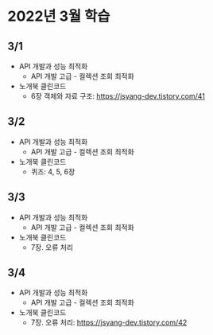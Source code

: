 # 2022년 3월 학습

## 3/1

- API 개발과 성능 최적화
  - API 개발 고급 - 컬렉션 조회 최적화
- 노개북 클린코드
  - 6장 객체와 자료 구조: <https://jsyang-dev.tistory.com/41>

## 3/2

- API 개발과 성능 최적화
  - API 개발 고급 - 컬렉션 조회 최적화
- 노개북 클린코드
  - 퀴즈: 4, 5, 6장

## 3/3

- API 개발과 성능 최적화
  - API 개발 고급 - 컬렉션 조회 최적화
- 노개북 클린코드
  - 7장. 오류 처리

## 3/4

- API 개발과 성능 최적화
  - API 개발 고급 - 컬렉션 조회 최적화
- 노개북 클린코드
  - 7장. 오류 처리: <https://jsyang-dev.tistory.com/42>

## 3/5

- API 개발과 성능 최적화
  - API 개발 고급 - 실무 필수 최적화

## 3/6

- 더 자바, 코드를 조작하는 다양한 방법
  - 다이나믹 프록시
- API 개발과 성능 최적화
  - JPA 지연 로딩과 조회 성능 최적화 (1): <https://jsyang-dev.tistory.com/43>
- 노개북 클린코드
  - 9장. 단위 테스트: <https://jsyang-dev.tistory.com/44>

## 3/7

- 더 자바, 코드를 조작하는 다양한 방법
  - 애노테이션 프로세서
- API 개발과 성능 최적화
  - JPA 지연 로딩과 조회 성능 최적화 (2): <https://jsyang-dev.tistory.com/45>
- 노개북 클린코드
  - 퀴즈 Quiz (2)

## 3/8

- 더 개발자, 인터뷰 가이드
  - 배열 문제

## 3/9

- 노개북 클린코드
  - 10장. 클래스: <https://jsyang-dev.tistory.com/46>
- Effective Java
  - 아이템 14: <https://jsyang-dev.tistory.com/47>
- 코딩으로 학습하는 GoF의 디자인 패턴
  - 책임 연쇄 패턴 패턴 정리: <https://jsyang-dev.tistory.com/48>
- 더 개발자, 인터뷰 가이드
  - 배열 문제

## 3/10

- 더 개발자, 인터뷰 가이드
  - 리스트 문제

## 3/11

- 노개북 클린코드
  - 파이널 미션: <https://replit.com/@jsyang/Final-mission>
- 더 개발자, 인터뷰 가이드
  - 리스트 문제

## 3/12

- 알고리즘 연습

## 3/13

- 알고리즘 연습

## 3/14

- 알고리즘 연습

## 3/15

- 알고리즘 연습

## 3/16

- 알고리즘 연습

## 3/17

- 알고리즘 연습

## 3/18

- 알고리즘 연습
- 실용주의 프로그래머
  - 1장. 실용주의 철학: <https://jsyang-dev.tistory.com/50>

## 3/19

- 실용주의 프로그래머
  - 2장. 실용주의 접근법
- 코딩으로 학습하는 GoF의 디자인 패턴
  - 프록시 패턴 정리: <https://jsyang-dev.tistory.com/51>
